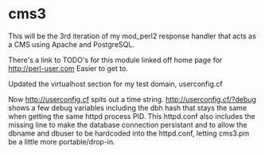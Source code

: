 # cms3
This will be the 3rd iteration of my mod_perl2 response handler that acts as a CMS using Apache and PostgreSQL.


There's a link to TODO's for this module linked off home page for http://perl-user.com   Easier to get to.

Updated the virtualhost section for my test domain, userconfig.cf

Now http://userconfig.cf spits out a time string.
http://userconfig.cf/?debug shows a few debug variables including the dbh hash
that stays the same when getting the same httpd process PID.
This httpd.conf also includes the missing line to make the database connection
persistant and to allow the dbname and dbuser to be hardcoded into the httpd.conf, letting cms3.pm be a little more portable/drop-in.
